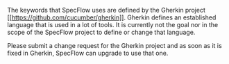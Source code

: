 The keywords that SpecFlow uses are defined by the Gherkin project [[https://github.com/cucumber/gherkin]]. Gherkin defines an established language that is used in a lot of tools. It is currently not the goal nor in the scope of the SpecFlow project
to define or change that language.

Please submit a change request for the Gherkin project and as soon as it is fixed in Gherkin, SpecFlow can upgrade to use that one. 
